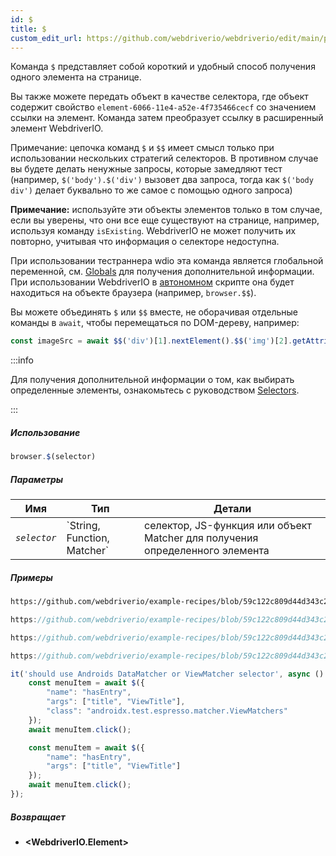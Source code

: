 ```yaml
---
id: $
title: $
custom_edit_url: https://github.com/webdriverio/webdriverio/edit/main/packages/webdriverio/src/commands/browser/$.ts
---
```


Команда `$` представляет собой короткий и удобный способ получения одного элемента на странице.

Вы также можете передать объект в качестве селектора, где объект содержит свойство `element-6066-11e4-a52e-4f735466cecf` 
со значением ссылки на элемент. Команда затем преобразует ссылку в расширенный элемент WebdriverIO.

Примечание: цепочка команд `$` и `$$` имеет смысл только при использовании нескольких стратегий селекторов. В противном случае
вы будете делать ненужные запросы, которые замедляют тест (например, `$('body').$('div')` вызовет два запроса, тогда как
`$('body div')` делает буквально то же самое с помощью одного запроса)

__Примечание:__ используйте эти объекты элементов только в том случае, если вы уверены, что они все еще существуют на
странице, например, используя команду `isExisting`. WebdriverIO не может получить их повторно, учитывая
что информация о селекторе недоступна.

При использовании тестраннера wdio эта команда является глобальной переменной, см. [Globals](https://webdriver.io/docs/api/globals)
для получения дополнительной информации. При использовании WebdriverIO в [автономном](https://webdriver.io/docs/setuptypes#standalone-mode)
скрипте она будет находиться на объекте браузера (например, `browser.$$`).

Вы можете объединять `$` или `$$` вместе, не оборачивая отдельные команды в `await`, чтобы 
перемещаться по DOM-дереву, например:

```js
const imageSrc = await $$('div')[1].nextElement().$$('img')[2].getAttribute('src')
```

:::info

Для получения дополнительной информации о том, как выбирать определенные элементы, ознакомьтесь с руководством [Selectors](/docs/selectors).

:::

##### Использование

```js
browser.$(selector)
```

##### Параметры

<table>
  <thead>
    <tr>
      <th>Имя</th><th>Тип</th><th>Детали</th>
    </tr>
  </thead>
  <tbody>
    <tr>
      <td><code><var>selector</var></code></td>
      <td>`String, Function, Matcher`</td>
      <td>селектор, JS-функция или объект Matcher для получения определенного элемента</td>
    </tr>
  </tbody>
</table>

##### Примеры

```html reference title="example.html" useHTTPS
https://github.com/webdriverio/example-recipes/blob/59c122c809d44d343c231bde2af7e8456c8f086c/queryElements/example.html
```

```js reference title="singleElements.js" useHTTPS
https://github.com/webdriverio/example-recipes/blob/59c122c809d44d343c231bde2af7e8456c8f086c/queryElements/singleElements.js#L9-L10
```

```js reference title="singleElements.js" useHTTPS
https://github.com/webdriverio/example-recipes/blob/59c122c809d44d343c231bde2af7e8456c8f086c/queryElements/singleElements.js#L16-L25
```

```js reference title="singleElements.js" useHTTPS
https://github.com/webdriverio/example-recipes/blob/59c122c809d44d343c231bde2af7e8456c8f086c/queryElements/singleElements.js#L42-L46
```

```js title="$.js"
it('should use Androids DataMatcher or ViewMatcher selector', async () => {
    const menuItem = await $({
        "name": "hasEntry",
        "args": ["title", "ViewTitle"],
        "class": "androidx.test.espresso.matcher.ViewMatchers"
    });
    await menuItem.click();

    const menuItem = await $({
        "name": "hasEntry",
        "args": ["title", "ViewTitle"]
    });
    await menuItem.click();
});
```

##### Возвращает

- **&lt;WebdriverIO.Element&gt;**